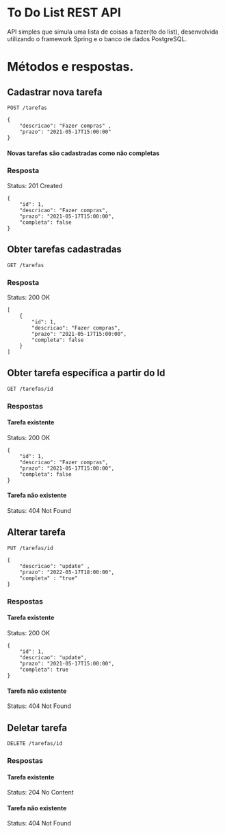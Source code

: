 # To Do List REST API

API simples que simula uma lista de coisas a fazer(to do list), desenvolvida utilizando o framework Spring e o banco de dados PostgreSQL.

# Métodos e respostas.

## Cadastrar nova tarefa

`POST /tarefas`

  
  	{
		"descricao": "Fazer compras" ,
		"prazo": "2021-05-17T15:00:00"
	}
    
  #### Novas tarefas são cadastradas como não completas
  
  ### Resposta
  
   Status: 201 Created
    
   	{
     	"id": 1,
      	"descricao": "Fazer compras",
      	"prazo": "2021-05-17T15:00:00",
      	"completa": false
    }


## Obter tarefas cadastradas

`GET /tarefas`

### Resposta

  Status: 200 OK

	[
		{
			"id": 1,
			"descricao": "Fazer compras",
			"prazo": "2021-05-17T15:00:00",
			"completa": false
		}
	]
  
## Obter tarefa específica a partir do Id

`GET /tarefas/id`
  
    
  ### Respostas
  
  #### Tarefa existente  
  
  Status: 200 OK
    
    {
    	"id": 1,
      	"descricao": "Fazer compras",
      	"prazo": "2021-05-17T15:00:00",
      	"completa": false
    }
    
   #### Tarefa não existente
   Status: 404 Not Found


## Alterar tarefa

`PUT /tarefas/id`
  
    {
		"descricao": "update" ,
		"prazo": "2022-05-17T18:00:00",
		"completa" : "true"
    }
    
  ### Respostas
  
   #### Tarefa existente  
   
   Status: 200 OK
    
    {
    	"id": 1,
      	"descricao": "update",
      	"prazo": "2021-05-17T15:00:00",
      	"completa": true
    }
    
   #### Tarefa não existente
   Status: 404 Not Found


## Deletar tarefa

`DELETE /tarefas/id`
  
  ### Respostas
  
   #### Tarefa existente  
   Status: 204 No Content
    
   #### Tarefa não existente
   Status: 404 Not Found


